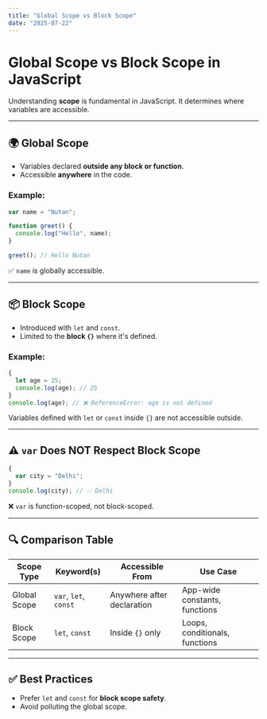 ```yaml
---
title: "Global Scope vs Block Scope"
date: "2025-07-22"
---
```


# Global Scope vs Block Scope in JavaScript

Understanding **scope** is fundamental in JavaScript. It determines where variables are accessible.

---

## 🌍 Global Scope

- Variables declared **outside any block or function**.
- Accessible **anywhere** in the code.

### Example:

```js
var name = "Nutan";

function greet() {
  console.log("Hello", name);
}

greet(); // Hello Nutan
```

✅ `name` is globally accessible.

---

## 📦 Block Scope

- Introduced with `let` and `const`.
- Limited to the **block `{}`** where it's defined.

### Example:

```js
{
  let age = 25;
  console.log(age); // 25
}
console.log(age); // ❌ ReferenceError: age is not defined
```

Variables defined with `let` or `const` inside `{}` are not accessible outside.

---

## ⚠️ `var` Does NOT Respect Block Scope

```js
{
  var city = "Delhi";
}
console.log(city); // ✅ Delhi
```

❌ `var` is function-scoped, not block-scoped.

---

## 🔍 Comparison Table

| Scope Type     | Keyword(s)     | Accessible From       | Use Case                         |
|----------------|----------------|------------------------|----------------------------------|
| Global Scope   | `var`, `let`, `const` | Anywhere after declaration | App-wide constants, functions   |
| Block Scope    | `let`, `const` | Inside `{}` only       | Loops, conditionals, functions   |

---

## ✅ Best Practices

- Prefer `let` and `const` for **block scope safety**.
- Avoid polluting the global scope.